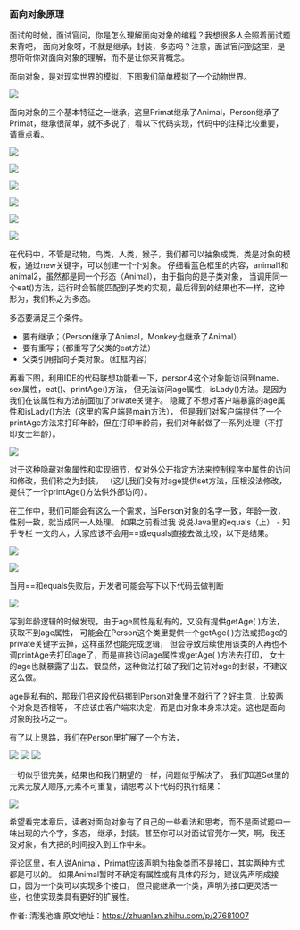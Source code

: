 ### 面向对象原理

面试的时候，面试官问，你是怎么理解面向对象的编程？我想很多人会照着面试题来背吧，
面向对象呀，不就是继承，封装，多态吗？注意，面试官问到这里，是想听听你对面向对象的理解，而不是让你来背概念。

面向对象，是对现实世界的模拟，下图我们简单模拟了一个动物世界。

![](https://pic4.zhimg.com/80/v2-7d7ace2e1548587a81705eecacb0c1f7_720w.png)

面向对象的三个基本特征之一继承，这里Primat继承了Animal，Person继承了Primat，继承很简单，就不多说了，看以下代码实现，代码中的注释比较重要，请重点看。

![](https://pic1.zhimg.com/80/v2-7f26a9dd54b5fcc0239de5d9c87350ec_720w.png)

![](https://pic1.zhimg.com/80/v2-2dfd40e2fa6361b212d2d05c11402611_720w.png)

![](https://pic1.zhimg.com/80/v2-0fdb756ec25c2df16b200e24cde4b598_720w.png)

![](https://pic1.zhimg.com/80/v2-00692a11f05dd60efd4b89bc96e4ccb3_720w.png)

![](https://pic1.zhimg.com/80/v2-dc4e20d09b7db9b82b80181189dd9d21_720w.png)

![](https://pic1.zhimg.com/80/v2-20345622b8754cf33457d2ac6cec7612_720w.png)

在代码中，不管是动物，鸟类，人类，猴子，我们都可以抽象成类，类是对象的模板，通过new关键字，可以创建一个个对象。
仔细看蓝色框里的内容，animal1和animal2，虽然都是同一个形态（Animal），由于指向的是子类对象，
当调用同一个eat()方法，运行时会智能匹配到子类的实现，最后得到的结果也不一样，这种形为，我们称之为多态。

多态要满足三个条件。

- 要有继承；（Person继承了Animal，Monkey也继承了Animal）
- 要有重写；（都重写了父类的eat方法）
- 父类引用指向子类对象。（红框内容）

再看下图，利用IDE的代码联想功能看一下，person4这个对象能访问到name、sex属性，eat()、printAge()方法，
但无法访问age属性，isLady()方法。是因为我们在该属性和方法前面加了private关键字。
隐藏了不想对客户端暴露的age属性和isLady()方法（这里的客户端是main方法），
但是我们对客户端提供了一个printAge方法来打印年龄，但在打印年龄前，我们对年龄做了一系列处理（不打印女士年龄）。

![](https://pic1.zhimg.com/80/v2-911b969cd0dc43effa764658cbb0bfcc_720w.png)

对于这种隐藏对象属性和实现细节，仅对外公开指定方法来控制程序中属性的访问和修改，我们称之为封装。
（这儿我们没有对age提供set方法，压根没法修改，提供了一个printAge()方法供外部访问）。

在工作中，我们可能会有这么一个需求，当Person对象的名字一致，年龄一致，性别一致，就当成同一人处理。
如果之前看过我 说说Java里的equals（上） - 知乎专栏 一文的人，大家应该不会用==或equals直接去做比较，以下是结果。

![](https://pic2.zhimg.com/80/v2-0609840e53e6594694e8a3fc6e467c9d_720w.png)

![](https://pic4.zhimg.com/80/v2-32a1c1383dcace9fa6d58b629d473b97_720w.png)

当用==和equals失败后，开发者可能会写下以下代码去做判断

![](https://pic1.zhimg.com/80/v2-6a0062e1fa4711e881859b0bc4a2b978_720w.png)

写到年龄逻辑的时候发现，由于age属性是私有的，又没有提供getAge( )方法，获取不到age属性，
可能会在Person这个类里提供一个getAge( )方法或把age的private关键字去掉，这样虽然也能完成逻辑，
但会导致后续使用该类的人再也不调printAge去打印age了，而是直接访问age属性或getAge( )方法去打印，
女士的age也就暴露了出去。很显然，这种做法打破了我们之前对age的封装，不建议这么做。

age是私有的，那我们把这段代码挪到Person对象里不就行了？好主意，比较两个对象是否相等，
不应该由客户端来决定，而是由对象本身来决定。这也是面向对象的技巧之一。

有了以上思路，我们在Person里扩展了一个方法，

![](https://pic2.zhimg.com/80/v2-66038bca20e9bbb0ab6da76fcb522995_720w.png)
![](https://pic1.zhimg.com/80/v2-60ee9bb061459a04aa391ce6963024b8_720w.png)
![](https://pic3.zhimg.com/80/v2-dbd8b991e659f5233cd9644cec9e1a3e_720w.png)

一切似乎很完美，结果也和我们期望的一样，问题似乎解决了。
我们知道Set里的元素无放入顺序,元素不可重复，请思考以下代码的执行结果：

![](https://pic4.zhimg.com/80/v2-367a435fa2e2956a756ef31a214c678b_720w.png)

希望看完本章后，读者对面向对象有了自己的一些看法和思考，而不是面试题中一味出现的六个字，多态，
继承，封装。甚至你可以对面试官莞尔一笑，啊，我还没对象，有大把的时间投入到工作中来。

评论区里，有人说Animal，Primat应该声明为抽象类而不是接口，其实两种方式都是可以的。
如果Animal暂时不确定有属性或有具体的形为，建议先声明成接口，因为一个类可以实现多个接口，
但只能继承一个类，声明为接口更灵活一些，也使实现类具有更好的扩展性。

作者: 清浅池塘
原文地址：https://zhuanlan.zhihu.com/p/27681007

